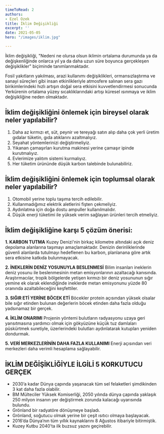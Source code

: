 ```yaml
---
timeToRead: 2
authors:
- Ezel Ozek
title: İklim Değişikliği
excerpt: ''
date: 2021-05-05
hero: "/images/iklim.jpg"

---
```

  
   
    
İklim değişikliği, "Nedeni ne olursa olsun iklimin ortalama durumunda ya da değişkenliğinde onlarca yıl ya da daha uzun süre boyunca gerçekleşen değişiklikler" biçiminde tanımlanmaktadır.

Fosil yakıtların yakılması, arazi kullanımı değişiklikleri, ormansızlaştırma ve sanayi süreçleri gibi insan etkinlikleriyle atmosfere salınan sera gazı birikimlerindeki hızlı artışın doğal sera etkisini kuvvetlendirmesi sonucunda Yerkürenin ortalama yüzey sıcaklıklarındaki artışı küresel ısınmaya ve iklim değişikliğine neden olmaktadır.

## İklim değişikliğini önlemek için bireysel olarak neler yapılabilir? 
 1. Daha az kırmızı et, süt, peynir ve tereyağı satın alıp daha çok yerli üretim gıdalar tüketin, gıda atıklarını azaltmalıyız.
 2. Seyahat yöntemlerinizi değiştirmeliyiz. 
 3. Yıkanan çamaşırları kurutma makinesi yerine çamaşır ipinde kurutmalıyız. 
 4. Evlerimize yalıtım sistemi kurmalıyız. 
 5. Her tüketim ürününde düşük karbon talebinde bulunabiliriz.

## İklim değişikliğini önlemek için toplumsal olarak neler yapılabilir?
 1. Otomobil yerine toplu taşıma tercih edilebilir.
 2. Kullanmadığımız elektrik aletlerini fişten çekmeliyiz.
 3. Aydınlatma için doğa dostu ampuller kullanılmalıdır.
 4. Düşük enerji tüketimi ile yüksek verim sağlayan ürünleri tercih etmeliyiz.

## İklim değişikliğine karşı 5 çözüm önerisi:

**1. KARBON TUTMA**
Kuzey Denizi'nin birkaç kilometre altındaki açık deniz depolama alanlarına taşımayı amaçlamaktadır. Denizin derinliklerinde güvenli alanlarda tutulmayı hedeflenen bu karbon, planlanana göre artık sera etkisine katkıda bulunmayacak.

**2. İNEKLERİN DENİZ YOSUNUYLA BESLENMESİ**
Bilim insanları ineklerin deniz yosunu ile beslenmesinin metan emisyonlarının azaltacağı kanısında. Araştırmacılar, tropik bölgelerde yetişen kırmızı bir deniz yosununun sığır yemine ek olarak eklendiğinde ineklerde metan emisyonunu yüzde 80 oranında azaltabileceğini keşfettiler.

**3. SIĞIR ETİ YERİNE BÖCEK ETİ**
Böcekler protein açısından yüksek olsalar bile sığır etinden bulunan değerlerin böcek etinden daha fazla olduğu yadsınamaz bir gerçek.

**4. İKLİM ONARIMI**
Projenin yöntemi bulutların radyasyonu uzaya geri yansıtmasına yardımcı olmak için gökyüzüne küçük tuz damlaları püskürtmek suretiyle, üzerlerindeki bulutları aydınlatarak kutupları yeniden dondurmak.

**5. VERİ MERKEZLERİNİN DAHA FAZLA KULLANIMI**
Enerji açısından veri merkezleri daha verimli hesaplama sağlayabilir.

## **İKLİM DEĞİŞİKLİĞİYLE İLGİLİ 5 KORKUTUCU GERÇEK**
 - 2030’a kadar Dünya çapında yaşanacak tüm sel felaketleri şimdikinden 3 kat daha fazla olabilir.
 - BM Mülteciler Yüksek Komiserliği, 2050 yılında dünya çapında yaklaşık 250 milyon insanın yer değiştirmek zorunda kalacağı uyarısında bulundu.
 - Grönland bir radyatöre dönüşmeye başladı.
 - Grönland, soğutucu olmak yerine bir çeşit ısıtıcı olmaya başlayacak.
 - 2016’da Dünya’nın tüm yıllık kaynaklarını 8 Ağustos itibariyle bitirmiştik.
 - Kuzey Kutbu 2040’ta ilk buzsuz yazını geçirebilir.
